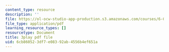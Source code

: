 ```yaml
---
content_type: resource
description: ''
file: https://ol-ocw-studio-app-production.s3.amazonaws.com/courses/6-0001-introduction-to-computer-science-and-programming-in-python-fall-2016/6cb860523df7e08392ab4556b4ef651a_8s0d87sjy1A.pdf
file_type: application/pdf
learning_resource_types: []
resourcetype: Document
title: 3play pdf file
uid: 6cb86052-3df7-e083-92ab-4556b4ef651a
---
```


